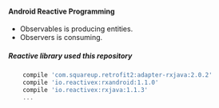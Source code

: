 #### Android Reactive Programming
- Observables is producing entities.
- Observers is consuming.

##### Reactive library used this repository 
```groovy
    compile 'com.squareup.retrofit2:adapter-rxjava:2.0.2'
    compile 'io.reactivex:rxandroid:1.1.0'
    compile 'io.reactivex:rxjava:1.1.3'
    ...
```